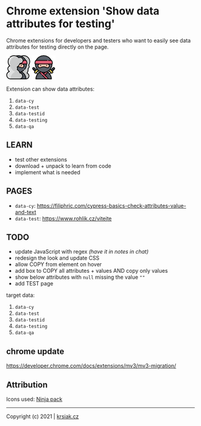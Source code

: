 # Chrome extension 'Show data attributes for testing'

Chrome extensions for developers and testers who want to easily see data attributes for testing directly on the page.

![ninja-hidden](img/icon_64_hide.png)
![ninja-visible](img/icon_64_show.png)

Extension can show data attributes:

1. `data-cy`
2. `data-test`
3. `data-testid`
4. `data-testing`
5. `data-qa`

## LEARN

- test other extensions
- download + unpack to learn from code
- implement what is needed

## PAGES

- `data-cy`: <https://filiphric.com/cypress-basics-check-attributes-value-and-text>
- `data-test`: <https://www.rohlik.cz/vitejte>

## TODO

- update JavaScript with regex *(have it in notes in chat)*
- redesign the look and update CSS
- allow COPY from element on hover
- add box to COPY all attributes + values AND copy only values
- show below attributes with `null` missing the value `""`
- add TEST page

target data:

1. `data-cy`
2. `data-test`
3. `data-testid`
4. `data-testing`
5. `data-qa`

## chrome update

<https://developer.chrome.com/docs/extensions/mv3/mv3-migration/>

## Attribution

Icons used: [Ninja pack](https://www.flaticon.com/packs/ninja-11)

---

Copyright (c) 2021 | [krsiak.cz](https://krsiak.cz/) 

